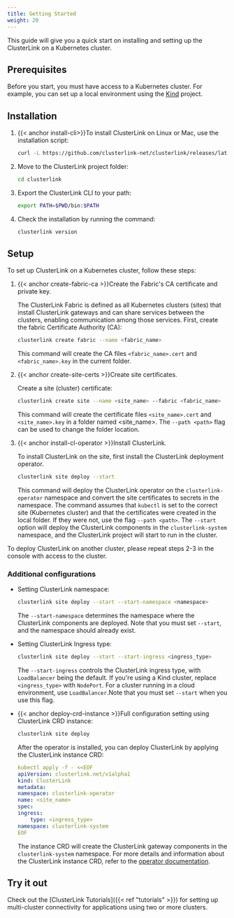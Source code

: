 ```yaml
---
title: Getting Started
weight: 20
---
```


This guide will give you a quick start on installing and setting up the ClusterLink on a Kubernetes cluster.

## Prerequisites

Before you start, you must have access to a Kubernetes cluster. For example, you can set up a local environment using the [Kind](https://kind.sigs.k8s.io/) project.

## Installation

1. {{< anchor install-cli>}}To install ClusterLink on Linux or Mac, use the installation script:

    ```sh
    curl -L https://github.com/clusterlink-net/clusterlink/releases/latest/clusterlink.sh | sh -
    ```

1. Move to the ClusterLink project folder:

    ```sh
    cd clusterlink
    ```

1. Export the ClusterLink CLI to your path:

    ```sh
    export PATH=$PWD/bin:$PATH
    ```

1. Check the installation by running the command:

    ```sh
    clusterlink version
    ```

## Setup

To set up ClusterLink on a Kubernetes cluster, follow these steps:

1. {{< anchor create-fabric-ca >}}Create the Fabric's CA certificate and private key.

    The ClusterLink Fabric is defined as all Kubernetes clusters (sites) that install ClusterLink gateways and can share services between the clusters, enabling communication among those services.
    First, create the fabric Certificate Authority (CA):

    ```sh
    clusterlink create fabric --name <fabric_name>
    ```

    This command will create the CA files `<fabric_name>.cert` and `<fabric_name>.key` in the current folder.

1. {{< anchor create-site-certs >}}Create site certificates.

    Create a site (cluster) certificate:

    ```sh
    clusterlink create site --name <site_name> --fabric <fabric_name>
    ```

    This command will create the certificate files `<site_name>.cert` and `<site_name>.key` in a folder named <site_name>. The `--path <path>` flag can be used to change the folder location.

1. {{< anchor install-cl-operator >}}Install ClusterLink.

    To install ClusterLink on the site, first install the ClusterLink deployment operator.

    ```sh
    clusterlink site deploy --start
    ```

    This command will deploy the ClusterLink operator on the `clusterlink-operator` namespace and convert the site certificates to secrets in the namespace.
    The command assumes that `kubectl` is set to the correct site (Kubernetes cluster) and that the certificates were created in the local folder. If they were not, use the flag `--path <path>`.
    The `--start` option will deploy the ClusterLink components in the `clusterlink-system` namespace, and the ClusterLink project will start to run in the cluster.

To deploy ClusterLink on another cluster, please repeat steps 2-3 in the console with access to the cluster.
### Additional configurations

* Setting ClusterLink namespace:

    ```sh
    clusterlink site deploy --start --start-namespace <namespace>
    ```

    The `--start-namespace` determines the namespace where the ClusterLink components are deployed. Note that you must set `--start`, and the namespace should already exist.

* Setting ClusterLink Ingress type:

    ```sh
    clusterlink site deploy --start --start-ingress <ingress_type>
    ```

    The `--start-ingress` controls the ClusterLink ingress type, with `LoadBalancer` being the default. If you're using a Kind cluster, replace `<ingress_type>` with `NodePort`. For a cluster running in a cloud environment, use `LoadBalancer`.Note that you must set `--start` when you use this flag.

* {{< anchor deploy-crd-instance >}}Full configuration setting using ClusterLink CRD instance:

    ```sh
    clusterlink site deploy
    ```

    After the operator is installed, you can deploy ClusterLink by applying the ClusterLink instance CRD:

    ```yaml
    kubectl apply -f - <<EOF
    apiVersion: clusterlink.net/v1alpha1
    kind: ClusterLink
    metadata:
    namespace: clusterlink-operator
    name: <site_name>
    spec:
    ingress:
        type: <ingress_type>
    namespace: clusterlink-system
    EOF
    ```

    The instance CRD will create the ClusterLink gateway components in the `clusterlink-system` namespace.
    For more details and information about the ClusterLink instance CRD, refer to the [operator documentation](https://github.com/clusterlink-net/clusterlink/blob/main/design-proposals/project-deploymnet.md#clusterlink-crd).

## Try it out

Check out the [ClusterLink Tutorials]({{< ref "tutorials" >}}) for setting up
 multi-cluster connectivity for applications using two or more clusters.
